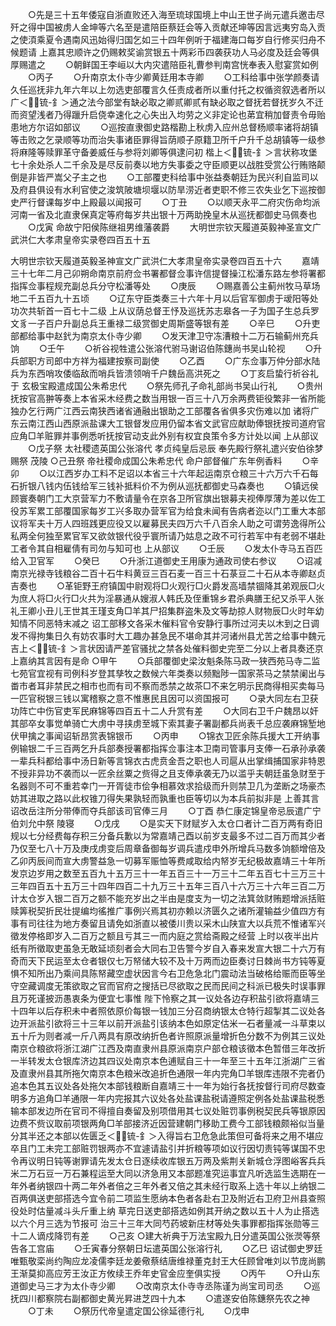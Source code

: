 <!-- { "loadSidebar": true } -->
　　○先是三十五年倭寇自浙直败还入海至琉球国境上中山王世子尚元遣兵邀击尽歼之得中国被虏人金坤等六名至是遣陪臣蔡廷会等入贡献还坤等因言远夷穷岛入贡之使湏乘夏令遇南风迅始得归国乞如三十四年例听于福建海口每岁自行修买归舟不候题请  上嘉其忠顺许之仍赐敕奖谕赏银五十两彩币四袭获功人马必度及廷会等俱厚赐遣之
　　○朝鲜国王李峘以大内灾遣陪臣礼曹参判南宫恍奉表入慰宴赏如例
　　○丙子
　　○升南京太仆寺少卿黄廷用本寺卿
　　○工科给事中张学颜奏请久任巡抚非九年六年以上勿选吏部覆言久任责成者所以重付托之权循资叙选者所以广＜锍-釒＞通之法今部堂有缺必取之卿贰卿贰有缺必取之督抚若督抚岁久不迁而资望浅者乃得躐升启侥幸速化之心失出入均劳之义非定论也苐宜稍加督责令毋贻患地方尔诏如部议
　　○巡按直隶御史路楷勘上秋虏入应州总督杨顺率诸将胡镇等击败之乞录顺等功而治失事诸臣罪得旨荫顺子原籍卫所千户升千总胡镇等一级参将麻隆等赎罪革守备姜威任与参将刘卿等俱逮问初  楷上＜锍-釒＞言状称攻堡七十余处杀人二千余及是尽反前奏以地方失事委之守臣顺更以战胜受赏公行贿赂颠倒是非皆严嵩父子主之也
　　○工部覆吏科给事中张益奏朝廷为民兴利自监司以及府县俱设有水利官使之浚筑陂塘坝堰以防旱涝近者吏职不修三农失业乞下巡按御史严行督课每岁中上殿最以闻报可
　　○丁丑
　　○以顺天永平二府灾伤命均派河南一省及北直隶保真定等府每岁共出银十万两助挽皇木从巡抚都御史马佩奏也
　　○戊寅  命故宁阳侯陈继祖男维藩袭爵
　　大明世宗钦天履道英毅神圣宣文广武洪仁大孝肃皇帝实录卷四百五十五



大明世宗钦天履道英毅圣神宣文广武洪仁大孝肃皇帝实录卷四百五十六
　　嘉靖三十七年二月己卯朔命南京前府佥书署都督佥事许信提督操江松潘东路左参将署都指挥佥事程规充副总兵分守松潘等处
　　○庚辰
　　○赐嘉善公主蓟州牧马草场地二千五百九十五顷
　　○辽东守臣类奏三十六年十月以后官军御虏于叆阳等处功次共斩首一百七十二级  上从议荫总督王忬及巡抚苏志皋各一子为国子生总兵罗文豸一子百户升副总兵王重禄二级赏御史周斯盛等银有差
　　○辛巳
　　○升吏部都给事中赵釴为南京太仆寺少卿
　　○发天津卫守冻漕粮十二万石输蓟州充兵饷
　　○壬午
　　○祈谷视牲遣公张溶代驸马谢诏伯陈鏸尚书吴山轮视
　　○升兵部职方司郎中方祥为福建按察司副使
　　○乙酉
　　○广东佥事万仲分部水陆兵为东西哨攻倭临敌而哨兵皆溃领哨千户魏岳高洪死之
　　○丁亥启蛰行祈谷礼于  玄极宝殿遣成国公朱希忠代
　　○祭先师孔子命礼部尚书吴山行礼
　　○贵州抚按官高翀等奏上本省采木经费之数当用银一百三十八万余两费钜役繁非一省所能独办乞行两广江西云南狭西诸省通融出银助之工部覆各省俱多灾伤难以加  诸将广东云南江西山西原派盐课大工银督发应用仍留本省文武官应献助俸银抚按司道府官应角□羊赃罪并事例悉听抚按官动支此外别有权宜良策令多方计处以闻  上从部议
　　○戊子祭  太社稷遗英国公张溶代  孝贞纯皇后忌辰  奉先殿行祭礼遣兴安伯徐梦赐祭  茂陵
○己丑祭  帝社稷命成国公朱希忠代  命户部督催广东年例香料
　　○辛卯
　　○以江西岁办工料不足诏以本省三十六年起运南京仓粮三十六万六千石每石折银八钱内伍钱给军三钱补抵料价不为例从巡抚都御史马森奏也
　　○镇远侯顾寰奏朝门工大京营军力不敷请量令在京各卫所官旗出银募夫视俸厚薄为差以佐工役苏军累工部覆国家每岁工兴多取办营军官为给食未闻有告病者迩以门工重大本部议将军夫十万人四班践更应役又以雇募民夫四万六千八百余人助之可谓劳逸得所公私两全何独至累官军又欲敛银代役乎寰所请乃姑息之政不可行若军中有老弱不堪赴工者令其自相雇倩有司勿与知可也  上从部议
　　○壬辰
　　○发太仆寺马五百匹给入卫官军
　　○癸巳
　　○升浙江道御史王用康为通政司使右参议
　　○诏减南京光禄寺钱粮谷二百十石牛料黄豆三百石麦一百三十石菉豆二十石从本寺卿赵贞吉奏也
　　○革钜野王府镇国中尉观将□火观行□火爵发高墙禁锢降其弟观辰□火为庶人将□火行□火共为淫暴通从嫂淑人韩氏及侄重锦乡君杀典膳王纪又杀平人张礼王卿小丑儿王世其王瑾支角□羊其尸招集群盗朱及文等劫掠人财物辰□火时年幼知情不同恶特末减之  诏工部移文各采木催料官令安静行事所过河夫以木到之日调发不得拘集日久有妨农事时大工趣办甚急民不堪命其并河诸州县尤苦之给事中魏元吉上＜锍-釒＞言状因请严差官骚扰之禁各处催料御史完至二分以上者具奏还京  上嘉纳其言因有是命
○甲午
　　○兵部覆御史梁汝魁条陈马政一狭西苑马寺二监七苑官宜视有司例科岁登其孳牧之数候六年类奏以频黜陟一国家茶马之禁禁阑出与畨市者耳非禁民之相市也而有司不察而悉禁之故茶□不来乞明示民商得相买卖每马一匹官税银三钱以寓稽察之意不惟惠民且因可以资国报可
　　○录大同左右卫获功阵亡中伤官吏军民麻锦等四百五十二人升赏有差
　　○大同右卫千户魏昂以奸其部卒女事觉单骑亡大虏中寻挟虏至城下索其妻子署副都兵尚表千总应袭麻锦堑地伏甲擒之事闻诏斩昂赏表锦银币
　　○丙申
　　○锦衣卫匠余陈兵援大工开纳事例输银二千三百两乞升兵部奏授署都指挥佥事注本卫南司管事月支俸一石承孙承袭一辈兵科都给事中汤日新等言锦衣古虎贲金吾之职也人司扈从出掌缉捕国家非特恩不授非异功不袭而以一匠余丝粟之赀得之且支俸承袭无乃以滥乎夫朝廷虽急财至于名器则不可不重若幸门一开胥徒市侩争相慕效求拾级而升则禁卫几为垄断之场豪杰妨其进取之路以此权锥刀得失果孰轻而孰重也臣等切以为本兵前拟非是  上善其言诏改岳注所分带俸而夺兵部该司官俸三月
　　○丁酉  恭仁康定锦皇帝忌辰遣广宁伯刘允中祭  陵寝
　　○戊戌
　　○是实天下财赋岁入太仓口者计二百万两有奇旧规以七分经费每存积三分备兵歉以为常嘉靖己酉以前岁支最多不过二百万而其少者乃仅至七八十万及庚戌虏变后周章备御每岁调兵遣戍申外所增兵马数多饷额增倍及乙卯丙辰间而宣大虏警益急一切募军赈恤等费咸取给内帑岁无纪极故嘉靖三十年所发京边岁用之数至五百九十五万三十一年五百三十一万三十二年五百七十三万三十三年四百五十五万三十四年四百二十九万三十五年三百八十六万三十六年三百二万计太仓岁入银二百万之额不能充岁出之半由是度支为一切之法箕敛财贿题增派括赃赎筭税契折民壮提编均徭推广事例兴焉其初亦赖以济匮久之诸所灌输益少值四方有事有司往往为地方奏留且请免如浙直以被倭川贵以采木山陕宣大以兵荒不惟诸军兴徵发停格即岁入二百万之额且亏其三一而内庭之赏给斋殿之经营  上时以夜半出片纸有所徵取吏虽急无敢延顷刻者会大同右卫告警今岁自入春来发宣大银二十六万有奇而天下民运至太仓者银仅七万帑储大较不及十万两而边臣奏讨日棘尚书方钝等夏惧不知所出乃乘间具陈帑藏空虚状因言今右卫危急北门震动法当破格给赈而臣等坐守空藏调度无策欲取之官而官府之搜括已尽欲取之民而民间之科派已极失时误事罪且万死谨披沥愚衷条为便宜七事惟  陛下怜察之其一议处各边存积盐引欲将嘉靖三十四年以后存积未中者照依原价每银一钱加三分召商纳银太仓特行超掣其二议处各边开派盐引欲将三十三年以前开派盐引该纳本色如原定估米一石者量减一斗草束以五十斤为则者减一斤八两具有原改纳折色者许照原派量增折色分数不为例其三议处南京仓粮欲将浙江湖广江西及南直隶州县原派南京户部仓粮该徵本色暂借三年改折一半转发太仓银库济边其四议处南京本色逋赋自三十一年至三十五年江浙湖广三省及直隶州县其所拖欠南京本色粮米改追折色通限一年内完角□羊银库违限不完者仍追本色其五议处各处拖欠本部钱粮断自嘉靖三十一年为始行各抚按督行司府尽数查明多方追角□羊通限一年内完报其六议处各处盐课盐税请遵照定例各处盐课盐税悉输本部发边所在官司不得擅自奏留及别项借用其七议处赃罚事例税契民兵等银原因边费不赀议取前项银两角□羊部接济近因营建朝门移助工费今工部钱粮颇裕似当量分其半还之本部以佐匮乏＜锍-釒＞入得旨右卫危急此策但可备将来之用不堪应卒且门工未完工部赃罚银两亦不宜遽请盐引并折粮等项如议行因切责钝等谋国不忠令再议明日钝等谢罪请先发太仓日逐续收库银五万两及紫荆关新城仓浮图峪客兵兵米二万石豆一万石兼程运至大同以济急用又本部题准究运事宜凡听选监生选期在一年外者纳银四十两二年外者倍之三年外者又倍之其未经行取系上选十年以上纳银二百两俱送吏部搭选今宜令前二项监生愿纳本色者各赴右卫及附近右卫府卫州县查照役处时估量减斗头斤重上纳  草完日送吏部搭选如例其开纳之数以五十人为止搭选以六个月三选为节报可  治三十三年大同芍药坡新庄材等处失事罪都指挥张勋等三十二人谪戍降罚有差
　　○己亥
○建大祈典于万法宝殿九日分遣英国公张濙等祭告各工宫庙
　　○壬寅春分祭朝日坛遣英国公张溶行礼
　　○乙巳  诏试御史罗廷唯甄敬栾尚约陶应龙凌儒李廷龙姜儆蔡结唐维禄董克封王大任顾曾唯刘以节庞尚鹏王渐莫抑高应芳王汝正方攸续王乔年史官金应奎俱实授
　　○丙午
　　○升山东道御史马三才为太仆寺少卿
　　○改南京太仆寺寺丞陈谨为尚宝司司丞
　　○巡抚四川都察院右副都御史黄光昇进芝四十九本
　　○遣遂安伯陈鏸祭先农之神
　　○丁未
　　○祭历代帝皇遣定国公徐延德行礼
　　○戊申
